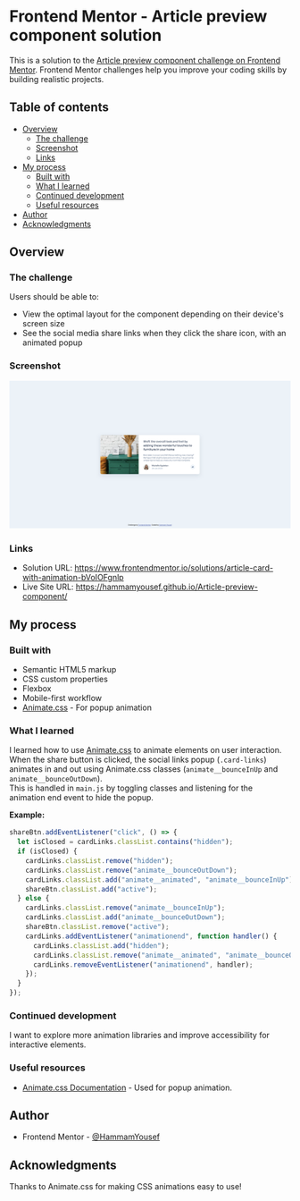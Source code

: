 # Frontend Mentor - Article preview component solution

This is a solution to the [Article preview component challenge on Frontend Mentor](https://www.frontendmentor.io/challenges/article-preview-component-dYBN_pYFT). Frontend Mentor challenges help you improve your coding skills by building realistic projects. 

## Table of contents

- [Overview](#overview)
  - [The challenge](#the-challenge)
  - [Screenshot](#screenshot)
  - [Links](#links)
- [My process](#my-process)
  - [Built with](#built-with)
  - [What I learned](#what-i-learned)
  - [Continued development](#continued-development)
  - [Useful resources](#useful-resources)
- [Author](#author)
- [Acknowledgments](#acknowledgments)

## Overview

### The challenge

Users should be able to:

- View the optimal layout for the component depending on their device's screen size
- See the social media share links when they click the share icon, with an animated popup

### Screenshot

![Article solution](image.png)

### Links

- Solution URL: https://www.frontendmentor.io/solutions/article-card-with-animation-bVoIOFgnlp
- Live Site URL: https://hammamyousef.github.io/Article-preview-component/

## My process

### Built with

- Semantic HTML5 markup
- CSS custom properties
- Flexbox
- Mobile-first workflow
- [Animate.css](https://animate.style/) - For popup animation

### What I learned

I learned how to use [Animate.css](https://animate.style/) to animate elements on user interaction.  
When the share button is clicked, the social links popup (`.card-links`) animates in and out using Animate.css classes (`animate__bounceInUp` and `animate__bounceOutDown`).  
This is handled in `main.js` by toggling classes and listening for the animation end event to hide the popup.

**Example:**
```js
shareBtn.addEventListener("click", () => {
  let isClosed = cardLinks.classList.contains("hidden");
  if (isClosed) {
    cardLinks.classList.remove("hidden");
    cardLinks.classList.remove("animate__bounceOutDown");
    cardLinks.classList.add("animate__animated", "animate__bounceInUp");
    shareBtn.classList.add("active");
  } else {
    cardLinks.classList.remove("animate__bounceInUp");
    cardLinks.classList.add("animate__bounceOutDown");
    shareBtn.classList.remove("active");
    cardLinks.addEventListener("animationend", function handler() {
      cardLinks.classList.add("hidden");
      cardLinks.classList.remove("animate__animated", "animate__bounceOutDown");
      cardLinks.removeEventListener("animationend", handler);
    });
  }
});
```

### Continued development

I want to explore more animation libraries and improve accessibility for interactive elements.

### Useful resources

- [Animate.css Documentation](https://animate.style/) - Used for popup animation.

## Author

- Frontend Mentor - [@HammamYousef](https://www.frontendmentor.io/profile/HammamYousef)

## Acknowledgments

Thanks to Animate.css for making CSS animations easy to use!
